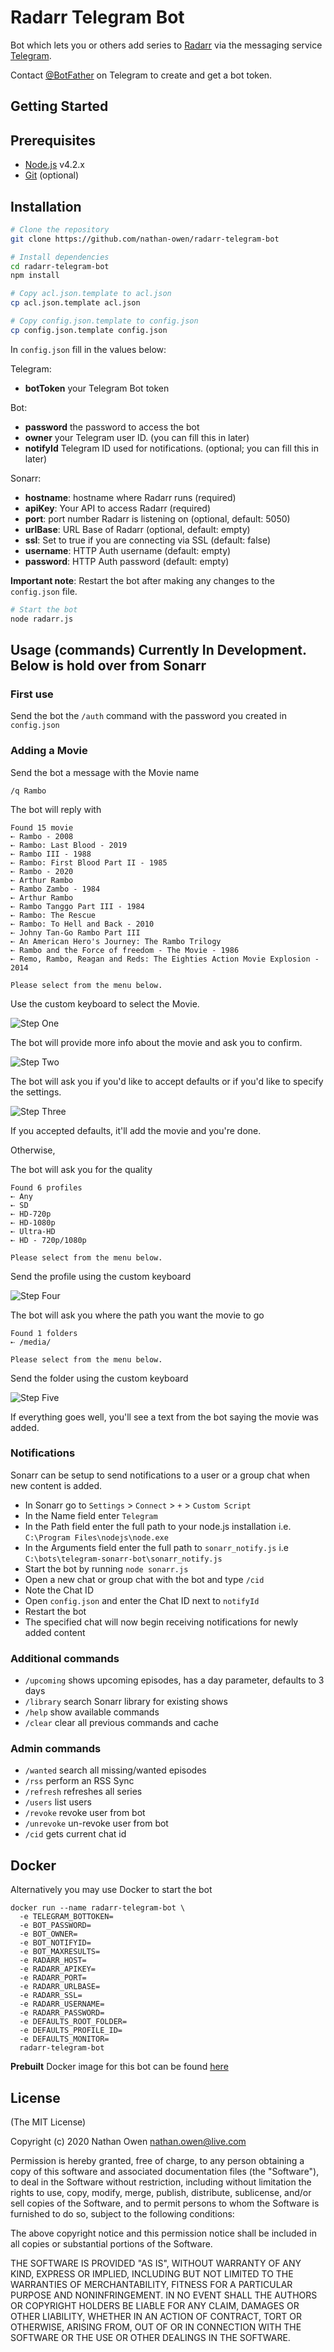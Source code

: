 

# Radarr Telegram Bot

Bot which lets you or others add series to [Radarr](https://radarr.video/) via the messaging service [Telegram](https://telegram.org/).

Contact [@BotFather](http://telegram.me/BotFather) on Telegram to create and get a bot token.

Getting Started
---------------

## Prerequisites
- [Node.js](http://nodejs.org) v4.2.x
- [Git](https://git-scm.com/downloads) (optional)

## Installation

```bash
# Clone the repository
git clone https://github.com/nathan-owen/radarr-telegram-bot
```

```bash
# Install dependencies
cd radarr-telegram-bot
npm install
```

```bash
# Copy acl.json.template to acl.json
cp acl.json.template acl.json
```

```bash
# Copy config.json.template to config.json
cp config.json.template config.json
```

In `config.json` fill in the values below:

Telegram:
- **botToken** your Telegram Bot token

Bot:
- **password** the password to access the bot
- **owner** your Telegram user ID. (you can fill this in later)
- **notifyId** Telegram ID used for notifications. (optional; you can fill this in later)

Sonarr:
- **hostname**: hostname where Radarr runs (required)
- **apiKey**: Your API to access Radarr (required)
- **port**: port number Radarr is listening on (optional, default: 5050)
- **urlBase**: URL Base of Radarr (optional, default: empty)
- **ssl**: Set to true if you are connecting via SSL (default: false)
- **username**: HTTP Auth username (default: empty)
- **password**: HTTP Auth password (default: empty)

**Important note**: Restart the bot after making any changes to the `config.json` file.

```bash
# Start the bot
node radarr.js
```

## Usage (commands) Currently In Development. Below is hold over from Sonarr

### First use
Send the bot the `/auth` command with the password you created in `config.json`

### Adding a Movie

Send the bot a message with the Movie name

`/q Rambo`

The bot will reply with

```
Found 15 movie 
➸ Rambo - 2008
➸ Rambo: Last Blood - 2019 
➸ Rambo III - 1988
➸ Rambo: First Blood Part II - 1985 
➸ Rambo - 2020 
➸ Arthur Rambo 
➸ Rambo Zambo - 1984 
➸ Arthur Rambo 
➸ Rambo Tanggo Part III - 1984 
➸ Rambo: The Rescue 
➸ Rambo: To Hell and Back - 2010 
➸ Johny Tan-Go Rambo Part III 
➸ An American Hero's Journey: The Rambo Trilogy 
➸ Rambo and the Force of freedom - The Movie - 1986 
➸ Remo, Rambo, Reagan and Reds: The Eighties Action Movie Explosion - 2014 

Please select from the menu below.
```

Use the custom keyboard to select the Movie.

![Step One](https://raw.githubusercontent.com/nathan-owen/telegram-radarr-bot/master/examples/step_1.jpg)

The bot will provide more info about the movie and ask you to confirm.

![Step Two](https://raw.githubusercontent.com/nathan-owen/telegram-radarr-bot/master/examples/step_2.jpg)

The bot will ask you if you'd like to accept defaults or if you'd like to specify the settings.

![Step Three](https://raw.githubusercontent.com/nathan-owen/telegram-radarr-bot/master/examples/step_3.jpg)

If you accepted defaults, it'll add the movie and you're done.

Otherwise,

The bot will ask you for the quality

```
Found 6 profiles
➸ Any
➸ SD
➸ HD-720p
➸ HD-1080p
➸ Ultra-HD
➸ HD - 720p/1080p

Please select from the menu below.
```

Send the profile using the custom keyboard

![Step Four](https://raw.githubusercontent.com/nathan-owen/telegram-radarr-bot/master/examples/step_4.jpg)

The bot will ask you where the path you want the movie to go

```
Found 1 folders
➸ /media/

Please select from the menu below.
```

Send the folder using the custom keyboard

![Step Five](https://raw.githubusercontent.com/nathan-owen/telegram-radarr-bot/master/examples/step_5.jpg)


If everything goes well, you'll see a text from the bot saying the movie was added.

### Notifications
Sonarr can be setup to send notifications to a user or a group chat when new content is added.  

* In Sonarr go to `Settings` > `Connect` > `+` > `Custom Script`
* In the Name field enter `Telegram`
* In the Path field enter the full path to your node.js installation i.e. `C:\Program Files\nodejs\node.exe`
* In the Arguments field enter the full path to `sonarr_notify.js` i.e `C:\bots\telegram-sonarr-bot\sonarr_notify.js`
* Start the bot by running `node sonarr.js`
* Open a new chat or group chat with the bot and type `/cid` 
* Note the Chat ID
* Open `config.json` and enter the Chat ID next to `notifyId`
* Restart the bot
* The specified chat will now begin receiving notifications for newly added content


### Additional commands
* `/upcoming` shows upcoming episodes, has a day parameter, defaults to 3 days
* `/library` search Sonarr library for existing shows
* `/help` show available commands
* `/clear` clear all previous commands and cache

### Admin commands
* `/wanted` search all missing/wanted episodes
* `/rss` perform an RSS Sync
* `/refresh` refreshes all series
* `/users` list users
* `/revoke` revoke user from bot
* `/unrevoke` un-revoke user from bot
* `/cid` gets current chat id

## Docker
Alternatively you may use Docker to start the bot
```
docker run --name radarr-telegram-bot \
  -e TELEGRAM_BOTTOKEN=
  -e BOT_PASSWORD=
  -e BOT_OWNER=
  -e BOT_NOTIFYID=
  -e BOT_MAXRESULTS=
  -e RADARR_HOST=
  -e RADARR_APIKEY=
  -e RADARR_PORT=
  -e RADARR_URLBASE=
  -e RADARR_SSL=
  -e RADARR_USERNAME=
  -e RADARR_PASSWORD=
  -e DEFAULTS_ROOT_FOLDER=
  -e DEFAULTS_PROFILE_ID=
  -e DEFAULTS_MONITOR=
  radarr-telegram-bot
```
**Prebuilt** Docker image for this bot can be found [here](https://hub.docker.com/r/nathanowen95/radarr-telegram-bot) 

## License
(The MIT License)

Copyright (c) 2020 Nathan Owen <nathan.owen@live.com>

Permission is hereby granted, free of charge, to any person obtaining
a copy of this software and associated documentation files (the
"Software"), to deal in the Software without restriction, including
without limitation the rights to use, copy, modify, merge, publish,
distribute, sublicense, and/or sell copies of the Software, and to
permit persons to whom the Software is furnished to do so, subject to
the following conditions:

The above copyright notice and this permission notice shall be
included in all copies or substantial portions of the Software.

THE SOFTWARE IS PROVIDED "AS IS", WITHOUT WARRANTY OF ANY KIND,
EXPRESS OR IMPLIED, INCLUDING BUT NOT LIMITED TO THE WARRANTIES OF
MERCHANTABILITY, FITNESS FOR A PARTICULAR PURPOSE AND
NONINFRINGEMENT. IN NO EVENT SHALL THE AUTHORS OR COPYRIGHT HOLDERS BE
LIABLE FOR ANY CLAIM, DAMAGES OR OTHER LIABILITY, WHETHER IN AN ACTION
OF CONTRACT, TORT OR OTHERWISE, ARISING FROM, OUT OF OR IN CONNECTION
WITH THE SOFTWARE OR THE USE OR OTHER DEALINGS IN THE SOFTWARE.
